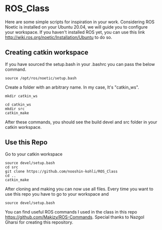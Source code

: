 # ROS_Class
Here are some simple scripts for inspiration in your work. 
Considering ROS Noetic is installed on your Ubuntu 20.04, we will guide you to configure your workspace. If you haven't installed ROS yet, you can use this link http://wiki.ros.org/noetic/Installation/Ubuntu to do so. 
## Creating catkin workspace
If you have sourced the setup.bash in your .bashrc you can pass the below command.
```
source /opt/ros/noetic/setup.bash
```
Create a folder with an arbitrary name. In my case, It's "catkin_ws".
```
mkdir catkin_ws
```
```
cd catkin_ws
mkdir src
catkin_make
```
After these commands, you should see the build devel and src folder in your catkin workspace.
## Use this Repo
Go to your catkin workspace
```
source devel/setup.bash
cd src
git clone https://github.com/nooshin-kohli/ROS_Class
cd ..
catkin_make
```
After cloning and making you can now use all files. Every time you want to use this repo you have to go to your workspace and 
```
source devel/setup.bash
```
You can find useful ROS commands I used in the class in this repo https://github.com/Makizy/ROS-Commands. Special thanks to Nazgol Gharsi for creating this repository.  

